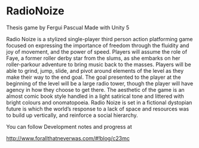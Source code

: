 # RadioNoize
Thesis game by Fergui Pascual
Made with Unity 5

Radio Noize is a stylized single-player third person action platforming game focused on expressing the importance of freedom 
through the fluidity and joy of movement, and the power of speed. Players will assume the role of Faye, a former roller derby 
star from the slums, as she embarks on her roller-parkour adventure to bring music back to the masses. Players will be able to 
grind, jump, slide, and pivot around elements of the level as they make their way to the end goal. The goal presented to the 
player at the beginning of the level will be a large radio tower, though the player will have agency in how they choose to get 
there. The aesthetic of the game is an almost comic book style handled in a light satirical tone and littered with bright colours 
and onomatopoeia. Radio Noize is set in a fictional dystopian future is which the world’s response to a lack of space and 
resources was to build up vertically, and reinforce a social hierarchy.  

You can follow Development notes and progress at

http://www.forallthatneverwas.com/#!blog/c23mc
